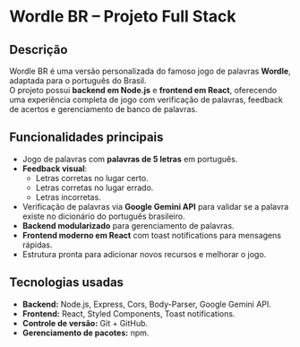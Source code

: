 # Wordle BR – Projeto Full Stack

## Descrição
Wordle BR é uma versão personalizada do famoso jogo de palavras **Wordle**, adaptada para o português do Brasil.  
O projeto possui **backend em Node.js** e **frontend em React**, oferecendo uma experiência completa de jogo com verificação de palavras, feedback de acertos e gerenciamento de banco de palavras.

## Funcionalidades principais
- Jogo de palavras com **palavras de 5 letras** em português.
- **Feedback visual**:
  - Letras corretas no lugar certo.
  - Letras corretas no lugar errado.
  - Letras incorretas.
- Verificação de palavras via **Google Gemini API** para validar se a palavra existe no dicionário do português brasileiro.
- **Backend modularizado** para gerenciamento de palavras.
- **Frontend moderno em React** com toast notifications para mensagens rápidas.
- Estrutura pronta para adicionar novos recursos e melhorar o jogo.

## Tecnologias usadas
- **Backend:** Node.js, Express, Cors, Body-Parser, Google Gemini API.
- **Frontend:** React, Styled Components, Toast notifications.
- **Controle de versão:** Git + GitHub.
- **Gerenciamento de pacotes:** npm.
